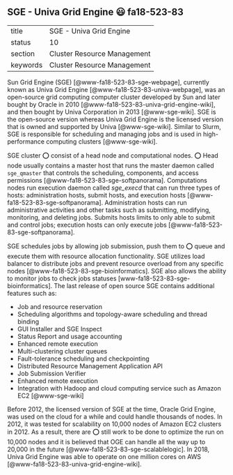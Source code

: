 ## SGE - Univa Grid Engine :smiley: fa18-523-83

|          |                             |
| -------- | --------------------------- |
| title    | SGE - Univa Grid Engine| 
| status   | 10                          |
| section  | Cluster Resource Management |
| keywords | Cluster Resource Management |

Sun Grid Engine (SGE) [@www-fa18-523-83-sge-webpage], currently known as 
Univa Grid Engine [@www-fa18-523-83-univa-webpage], was an open-source grid 
computing computer cluster developed by Sun and later bought by Oracle in 2010 
[@www-fa18-523-83-univa-grid-engine-wiki], and then bought by Univa Corporation 
in 2013 [@www-sge-wiki]. SGE is the open-source version whereas 
Univa Grid Engine is the licensed version that is owned and supported by Univa 
[@www-sge-wiki]. Similar to Slurm, SGE is responsible for scheduling and 
managing jobs and is used in high-performance computing clusters 
[@www-sge-wiki].

SGE cluster :o: consist of a head node and computational nodes. :o: Head node usually 
contains a master host that runs the master daemon called `sge_qmaster` that 
controls the scheduling, components, and access permissions 
[@www-fa18-523-83-sge-softpanorama].  Computations nodes run execution daemon 
called *sge_execd* that can run three types of hosts: administration hosts, 
submit hosts, and execution hosts [@www-fa18-523-83-sge-softpanorama]. 
Administration hosts can run administrative activities and other tasks such as 
submitting, modifying, monitoring, and deleting jobs. Submits hosts limits to 
only able to submit and control jobs; execution hosts can only execute jobs
[@www-fa18-523-83-sge-softpanorama].

SGE schedules jobs by allowing job submission, push them to :o: queue and execute 
them with resource allocation functionality. SGE utilizes load balancer to 
distribute jobs and prevent resource overload from any specific nodes 
[@www-fa18-523-83-sge-bioinformatics]. SGE also allows the ability to monitor 
jobs to check jobs statuses [www-fa18-523-83-sge-bioinformatics]. The last 
release of open source SGE contains additional features such as:

* Job and resource reservation
* Scheduling algorithms and topology-aware scheduling and thread binding
* GUI Installer and SGE Inspect
* Status Report and usage accounting
* Enhanced remote execution
* Multi-clustering cluster queues
* Fault-tolerance scheduling and checkpointing
* Distributed Resource Management Application API
* Job Submission Verifier
* Enhanced remote execution
* Integration with Hadoop and cloud computing service such as Amazon EC2 
[@www-sge-wiki]

Before 2012, the licensed version of SGE at the time, Oracle Grid Engine, was 
used on the cloud for a while and could handle thousands of nodes. In 2012, it 
was tested for scalability on 10,000 nodes of Amazon EC2 clusters in 2012. 
As a result, there are :o: still work  to be done to optimize the run on 10,000 
nodes and it is believed that OGE can handle all the way up to 20,000 in the 
future [@www-fa18-523-83-sge-scalablelogic]. In 2018, Univa Grid Engine was able
to operate on one million cores on AWS 
[@www-fa18-523-83-univa-grid-engine-wiki]. 




